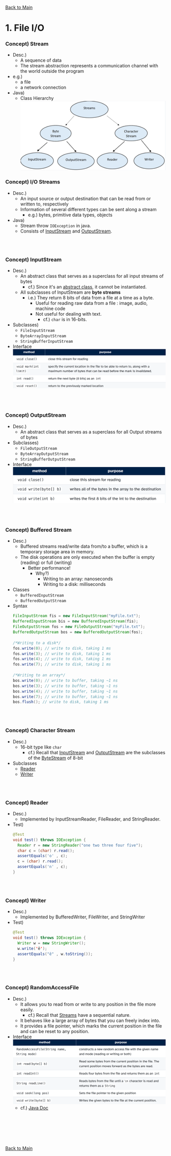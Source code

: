 [Back to Main](../main.md)

# 1. File I/O

### Concept) Stream
- Desc.) 
  - A sequence of data
  - The stream abstraction represents a communication channel with the world outside the program
- e.g.)
  - a file
  - a network connection
- Java)
  - Class Hierarchy   
    ![](../images/01/001.png)

### Concept) I/O Streams
- Desc.)
  - An input source or output destination that can be read from or written to, respectively
  - Information of several different types can be sent along a stream
    - e.g.) bytes, primitive data types, objects
- Java)
  - Stream throw `IOException` in java.
  - Consists of [InputStream](#concept-inputstream) and [OutputStream](#concept-outputstream).


<br><br>

### Concept) InputStream
- Desc.)
  - An abstract class that serves as a superclass for all input streams of bytes
    - cf.) Since it's an [abstract class](https://github.com/JoonHyeok-hozy-Kim/program_languages/blob/main/Java/BigJavaRebuild0507/notes/ch_09/sub_04/note.md#concept-abstract-class--abstract-method), it cannot be instantiated.
  - All subclasses of InputStream are **byte streams**
    - i.e.) They return 8 bits of data from a file at a time as a byte.
      - Useful for reading raw data from a file : image, audio, machine code
      - Not useful for dealing with text.
        - cf.) `char` is in 16-bits.
- Subclasses)
  - `FileInputStream`
  - `ByteArrayInputStream`
  - `StringBufferInputStream`
- Interface   
  ![](../images/01/002.png)
  


<br><br>

### Concept) OutputStream
- Desc.)
  - An abstract class that serves as a superclass for all Output streams of bytes
- Subclasses)
  - `FileOutputStream`
  - `ByteArrayOutputStream`
  - `StringBufferOutputStream`
- Interface   
  ![](../images/01/003.png)


<br><br>

### Concept) Buffered Stream
- Desc.)
  - Buffered streams read/write data from/to a buffer, which is a temporary storage area in memory.
  - The disk operations are only executed when the buffer is empty (reading) or full (writing)
    - Better performance!
      - Why?)
        - Writing to an array: nanoseconds
        - Writing to a disk: milliseconds
- Classes
  - `BufferedInputStream`
  - `BufferedOutputStream`
- Syntax
  ```java
  FileInputStream fis = new FileInputStream("myFile.txt");
  BufferedInputStream bis = new BufferedInputStream(fis);
  FileOutputStream fos = new FileOutputStream("myFile.txt");
  BufferedOutputStream bos = new BufferedOutputStream(fos);

  /*Writing to a disk*/
  fos.write(0); // write to disk, taking 1 ms
  fos.write(3); // write to disk, taking 1 ms
  fos.write(4); // write to disk, taking 1 ms
  fos.write(7); // write to disk, taking 1 ms

  /*Writing to an array*/
  bos.write(0); // write to buffer, taking ~1 ns
  bos.write(3); // write to buffer, taking ~1 ns
  bos.write(4); // write to buffer, taking ~1 ns
  bos.write(7); // write to buffer, taking ~1 ns
  bos.flush(); // write to disk, taking 1 ms  
  ```


<br><br>

### Concept) Character Stream
- Desc.)
  - 16-bit type like `char`
    - cf.) Recall that [InputStream](#concept-inputstream) and [OutputStream](#concept-outputstream) are the subclasses of the [ByteStream](#concept-stream) of 8-bit
- Subclasses
  - [Reader](#concept-reader)
  - [Writer](#concept-writer)


<br><br>

### Concept) Reader
- Desc.)
  - Implemented by InputStreamReader, FileReader, and StringReader.
- Test)
  ```java
  @Test
  void test() throws IOException {
    Reader r = new StringReader("one two three four five");
    char c = (char) r.read();
    assertEquals('o' , c);
    c = (char) r.read();
    assertEquals('n' , c);
  }
  ```


<br><br>

### Concept) Writer
- Desc.)
  - Implemented by BufferedWriter, FileWriter, and StringWriter
- Test)
  ```java
  @Test
  void test() throws IOException {
    Writer w = new StringWriter();
    w.write('ê');
    assertEquals("ê" , w.toString());
  }
  ```


<br><br>

### Concept) RandomAccessFile
- Desc.)
  - It allows you to read from or write to any position in the file more easily.
    - cf.) Recall that [Streams](#concept-stream) have a sequential nature.
  - It behaves like a large array of bytes that you can freely index into.
  - It provides a file pointer, which marks the current position in the file and can be reset to any position.
- Interface   
  ![](../images/01/004.png)
  - cf.) [Java Doc](https://docs.oracle.com/javase/8/docs/api/java/io/RandomAccessFile.html)



<br><br>

















<br><br>

[Back to Main](../main.md)